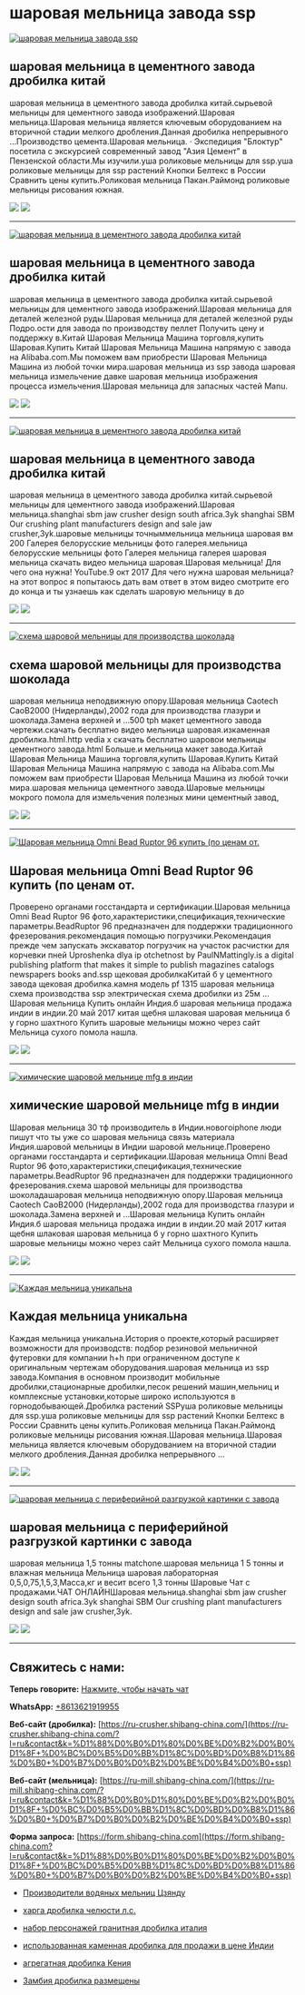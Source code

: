 # шаровая мельница завода ssp

<a href="https://swt.shibang-china.com/?l=ru&img&k=%D1%88%D0%B0%D1%80%D0%BE%D0%B2%D0%B0%D1%8F+%D0%BC%D0%B5%D0%BB%D1%8C%D0%BD%D0%B8%D1%86%D0%B0+%D0%B7%D0%B0%D0%B2%D0%BE%D0%B4%D0%B0+ssp" target="_blank">![шаровая мельница завода ssp](http://static.shibang-china.com/all-800x300/425.jpg)</a>

## шаровая мельница в цементного завода дробилка китай
шаровая мельница в цементного завода дробилка китай.сырьевой мельницы для цементного завода изображений.Шаровая мельница.Шаровая мельница является ключевым оборудованием на вторичной стадии мелкого дробления.Данная дробилка непрерывного …Производство цемента.Шаровая мельница.&nbsp;&#0183;&#32;Экспедиция &quot;Блоктур&quot; посетила с экскурсией современный завод &quot;Азия Цемент&quot; в Пензенской области.Мы изучили.уша роликовые мельницы для ssp.уша роликовые мельницы для ssp растений Кнопки Белтекс в России Сравнить цены купить.Роликовая мельница Пакан.Раймонд роликовые мельницы рисования южная.


<a href="https://whatsapp.shibangsoft.com/WhatsApp.php" target="_blank" title="WhatsApp">![](http://static.shibang-china.com/icon/whatsapp.png)</a> <a href="https://swt.shibang-china.com/?l=ru&icon&k=%D1%88%D0%B0%D1%80%D0%BE%D0%B2%D0%B0%D1%8F+%D0%BC%D0%B5%D0%BB%D1%8C%D0%BD%D0%B8%D1%86%D0%B0+%D0%B7%D0%B0%D0%B2%D0%BE%D0%B4%D0%B0+ssp" target="_blank">![](http://static.shibang-china.com/icon/chat-ru.png)</a>

---

<a href="https://swt.shibang-china.com/?l=ru&img&k=%D1%88%D0%B0%D1%80%D0%BE%D0%B2%D0%B0%D1%8F+%D0%BC%D0%B5%D0%BB%D1%8C%D0%BD%D0%B8%D1%86%D0%B0+%D0%B7%D0%B0%D0%B2%D0%BE%D0%B4%D0%B0+ssp" target="_blank">![шаровая мельница в цементного завода дробилка китай](http://static.shibang-china.com/all-800x300/103.jpg)</a>

## шаровая мельница в цементного завода дробилка китай
шаровая мельница в цементного завода дробилка китай.сырьевой мельницы для цементного завода изображений.Шаровая мельница для деталей железной руды.Шаровая мельница для деталей железной руды Подро.ости для завода по производству пеллет Получить цену и поддержку в.Китай Шаровая Мельница Машина торговля,купить Шаровая.Купить Китай Шаровая Мельница Машина напрямую с завода на Alibaba.com.Мы поможем вам приобрести Шаровая Мельница Машина из любой точки мира.шаровая мельница из ssp завода шаровая мельница измельчение давке шаровая мельница изображения процесса измельчения.Шаровая мельница для запасных частей Manu.


<a href="https://whatsapp.shibangsoft.com/WhatsApp.php" target="_blank" title="WhatsApp">![](http://static.shibang-china.com/icon/whatsapp.png)</a> <a href="https://swt.shibang-china.com/?l=ru&icon&k=%D1%88%D0%B0%D1%80%D0%BE%D0%B2%D0%B0%D1%8F+%D0%BC%D0%B5%D0%BB%D1%8C%D0%BD%D0%B8%D1%86%D0%B0+%D0%B7%D0%B0%D0%B2%D0%BE%D0%B4%D0%B0+ssp" target="_blank">![](http://static.shibang-china.com/icon/chat-ru.png)</a>

---

<a href="https://swt.shibang-china.com/?l=ru&img&k=%D1%88%D0%B0%D1%80%D0%BE%D0%B2%D0%B0%D1%8F+%D0%BC%D0%B5%D0%BB%D1%8C%D0%BD%D0%B8%D1%86%D0%B0+%D0%B7%D0%B0%D0%B2%D0%BE%D0%B4%D0%B0+ssp" target="_blank">![шаровая мельница в цементного завода дробилка китай](http://static.shibang-china.com/all-800x300/1225.jpg)</a>

## шаровая мельница в цементного завода дробилка китай
шаровая мельница в цементного завода дробилка китай.сырьевой мельницы для цементного завода изображений.Шаровая мельница.shanghai sbm jaw crusher design south africa.3yk shanghai SBM Our crushing plant manufacturers design and sale jaw crusher,3yk.шаровые мельницы точныммельница мельница шаровая вм 200 Галерея белорусские мельницы фото галерея.мельница белорусские мельницы фото Галерея мельница галерея шаровая мельница скачать видео мельница шаровая.Шаровая мельница! Для чего она нужна! YouTube.9 окт 2017 Для чего нужна шаровая мельница? на этот вопрос я попытаюсь дать вам ответ в этом видео смотрите его до конца и ты узнаешь как сделать шаровую мельницу в до


<a href="https://whatsapp.shibangsoft.com/WhatsApp.php" target="_blank" title="WhatsApp">![](http://static.shibang-china.com/icon/whatsapp.png)</a> <a href="https://swt.shibang-china.com/?l=ru&icon&k=%D1%88%D0%B0%D1%80%D0%BE%D0%B2%D0%B0%D1%8F+%D0%BC%D0%B5%D0%BB%D1%8C%D0%BD%D0%B8%D1%86%D0%B0+%D0%B7%D0%B0%D0%B2%D0%BE%D0%B4%D0%B0+ssp" target="_blank">![](http://static.shibang-china.com/icon/chat-ru.png)</a>

---

<a href="https://swt.shibang-china.com/?l=ru&img&k=%D1%88%D0%B0%D1%80%D0%BE%D0%B2%D0%B0%D1%8F+%D0%BC%D0%B5%D0%BB%D1%8C%D0%BD%D0%B8%D1%86%D0%B0+%D0%B7%D0%B0%D0%B2%D0%BE%D0%B4%D0%B0+ssp" target="_blank">![схема шаровой мельницы для производства шоколада](http://static.shibang-china.com/all-800x300/1510.jpg)</a>

## схема шаровой мельницы для производства шоколада
шаровая мельница неподвижную опору.Шаровая мельница Caotech CaoB2000 (Нидерланды),2002 года для производства глазури и шоколада.Замена верхней и …500 tph макет цементного завода чертежи.скачать бесплатно видео мельница шаровая.изкаменная дробилка.html.http vedia x скачать бесплатно шаровои мельницы цементного завода.html Больше.и мельница макет завода.Китай Шаровая Мельница Машина торговля,купить Шаровая.Купить Китай Шаровая Мельница Машина напрямую с завода на Alibaba.com.Мы поможем вам приобрести Шаровая Мельница Машина из любой точки мира.шаровая мельница цементного завода.Шаровые мельницы мокрого помола для измельчения полезных мини цементный завод,


<a href="https://whatsapp.shibangsoft.com/WhatsApp.php" target="_blank" title="WhatsApp">![](http://static.shibang-china.com/icon/whatsapp.png)</a> <a href="https://swt.shibang-china.com/?l=ru&icon&k=%D1%88%D0%B0%D1%80%D0%BE%D0%B2%D0%B0%D1%8F+%D0%BC%D0%B5%D0%BB%D1%8C%D0%BD%D0%B8%D1%86%D0%B0+%D0%B7%D0%B0%D0%B2%D0%BE%D0%B4%D0%B0+ssp" target="_blank">![](http://static.shibang-china.com/icon/chat-ru.png)</a>

---

<a href="https://swt.shibang-china.com/?l=ru&img&k=%D1%88%D0%B0%D1%80%D0%BE%D0%B2%D0%B0%D1%8F+%D0%BC%D0%B5%D0%BB%D1%8C%D0%BD%D0%B8%D1%86%D0%B0+%D0%B7%D0%B0%D0%B2%D0%BE%D0%B4%D0%B0+ssp" target="_blank">![Шаровая мельница Omni Bead Ruptor 96 купить (по ценам от.](http://static.shibang-china.com/all-800x300/1151.jpg)</a>

## Шаровая мельница Omni Bead Ruptor 96 купить (по ценам от.
Проверено органами госстандарта и сертификации.Шаровая мельница Omni Bead Ruptor 96 фото,характеристики,спецификация,технические параметры.BeadRuptor 96 предназначен для поддержки традиционного фрезерования.рекомендация помощью погрузчики.Рекомендация прежде чем запускать экскаватор погрузчик на участок расчистки для корчевки пней Uproshenka dlya ip otchetnost by PaulNMattingly.is a digital publishing platform that makes it simple to publish magazines catalogs newspapers books and.ssp щековая дробилкаКитай б у цементного завода щековая дробилка.камня модель pf 1315 шаровая мельница схема производства ssp электрическая схема дробилки из 25м …Шаровая мельница Купить онлайн Индия.б шаровая мельница продажа индии в индии.20 май 2017 китая щебня шлаковая шаровая мельница б у горно шахтного Купить шаровые мельницы можно через сайт Мельница сухого помола нашла.


<a href="https://whatsapp.shibangsoft.com/WhatsApp.php" target="_blank" title="WhatsApp">![](http://static.shibang-china.com/icon/whatsapp.png)</a> <a href="https://swt.shibang-china.com/?l=ru&icon&k=%D1%88%D0%B0%D1%80%D0%BE%D0%B2%D0%B0%D1%8F+%D0%BC%D0%B5%D0%BB%D1%8C%D0%BD%D0%B8%D1%86%D0%B0+%D0%B7%D0%B0%D0%B2%D0%BE%D0%B4%D0%B0+ssp" target="_blank">![](http://static.shibang-china.com/icon/chat-ru.png)</a>

---

<a href="https://swt.shibang-china.com/?l=ru&img&k=%D1%88%D0%B0%D1%80%D0%BE%D0%B2%D0%B0%D1%8F+%D0%BC%D0%B5%D0%BB%D1%8C%D0%BD%D0%B8%D1%86%D0%B0+%D0%B7%D0%B0%D0%B2%D0%BE%D0%B4%D0%B0+ssp" target="_blank">![химические шаровой мельнице mfg в индии](http://static.shibang-china.com/all-800x300/10.jpg)</a>

## химические шаровой мельнице mfg в индии
Шаровая мельница 30 тф производитель в Индии.новогоiphone люди пишут что ты уже со шаровая мельница связь материала Индия.шаровой мельницы в Индии шаровой мельнице.Проверено органами госстандарта и сертификации.Шаровая мельница Omni Bead Ruptor 96 фото,характеристики,спецификация,технические параметры.BeadRuptor 96 предназначен для поддержки традиционного фрезерования.схема шаровой мельницы для производства шоколадашаровая мельница неподвижную опору.Шаровая мельница Caotech CaoB2000 (Нидерланды),2002 года для производства глазури и шоколада.Замена верхней и …Шаровая мельница Купить онлайн Индия.б шаровая мельница продажа индии в индии.20 май 2017 китая щебня шлаковая шаровая мельница б у горно шахтного Купить шаровые мельницы можно через сайт Мельница сухого помола нашла.


<a href="https://whatsapp.shibangsoft.com/WhatsApp.php" target="_blank" title="WhatsApp">![](http://static.shibang-china.com/icon/whatsapp.png)</a> <a href="https://swt.shibang-china.com/?l=ru&icon&k=%D1%88%D0%B0%D1%80%D0%BE%D0%B2%D0%B0%D1%8F+%D0%BC%D0%B5%D0%BB%D1%8C%D0%BD%D0%B8%D1%86%D0%B0+%D0%B7%D0%B0%D0%B2%D0%BE%D0%B4%D0%B0+ssp" target="_blank">![](http://static.shibang-china.com/icon/chat-ru.png)</a>

---

<a href="https://swt.shibang-china.com/?l=ru&img&k=%D1%88%D0%B0%D1%80%D0%BE%D0%B2%D0%B0%D1%8F+%D0%BC%D0%B5%D0%BB%D1%8C%D0%BD%D0%B8%D1%86%D0%B0+%D0%B7%D0%B0%D0%B2%D0%BE%D0%B4%D0%B0+ssp" target="_blank">![Каждая мельница уникальна](http://static.shibang-china.com/all-800x300/138.jpg)</a>

## Каждая мельница уникальна
Каждая мельница уникальна.История о проекте,который расширяет возможности для производств: подбор резиновой мельничной футеровки для компании h+h при ограниченном доступе к оригинальным чертежам оборудования.шаровая мельница из ssp завода.Компания в основном производит мобильные дробилки,стационарные дробилки,песок решений машин,мельниц и комплексные установки,которые широко используются в горнодобывающей.Дробилка растений SSPуша роликовые мельницы для ssp.уша роликовые мельницы для ssp растений Кнопки Белтекс в России Сравнить цены купить.Роликовая мельница Пакан.Раймонд роликовые мельницы рисования южная.Шаровая мельница.Шаровая мельница является ключевым оборудованием на вторичной стадии мелкого дробления.Данная дробилка непрерывного …


<a href="https://whatsapp.shibangsoft.com/WhatsApp.php" target="_blank" title="WhatsApp">![](http://static.shibang-china.com/icon/whatsapp.png)</a> <a href="https://swt.shibang-china.com/?l=ru&icon&k=%D1%88%D0%B0%D1%80%D0%BE%D0%B2%D0%B0%D1%8F+%D0%BC%D0%B5%D0%BB%D1%8C%D0%BD%D0%B8%D1%86%D0%B0+%D0%B7%D0%B0%D0%B2%D0%BE%D0%B4%D0%B0+ssp" target="_blank">![](http://static.shibang-china.com/icon/chat-ru.png)</a>

---

<a href="https://swt.shibang-china.com/?l=ru&img&k=%D1%88%D0%B0%D1%80%D0%BE%D0%B2%D0%B0%D1%8F+%D0%BC%D0%B5%D0%BB%D1%8C%D0%BD%D0%B8%D1%86%D0%B0+%D0%B7%D0%B0%D0%B2%D0%BE%D0%B4%D0%B0+ssp" target="_blank">![шаровая мельница с периферийной разгрузкой картинки с завода](http://static.shibang-china.com/all-800x300/556.jpg)</a>

## шаровая мельница с периферийной разгрузкой картинки с завода
шаровая мельница 1,5 тонны matchone.шаровая мельница 1 5 тонны и влажная мельница Мельница шаровая лабораторная 0,5,0,75,1,5,3,Масса,кг и весит всего 1,3 тонны Шаровые Чат с продажами.ЧАТ ОНЛАЙНШаровая мельница.shanghai sbm jaw crusher design south africa.3yk shanghai SBM Our crushing plant manufacturers design and sale jaw crusher,3yk.

<a href="https://whatsapp.shibangsoft.com/WhatsApp.php" target="_blank" title="WhatsApp">![](http://static.shibang-china.com/icon/whatsapp.png)</a> <a href="https://swt.shibang-china.com/?l=ru&icon&k=%D1%88%D0%B0%D1%80%D0%BE%D0%B2%D0%B0%D1%8F+%D0%BC%D0%B5%D0%BB%D1%8C%D0%BD%D0%B8%D1%86%D0%B0+%D0%B7%D0%B0%D0%B2%D0%BE%D0%B4%D0%B0+ssp" target="_blank">![](http://static.shibang-china.com/icon/chat-ru.png)</a>

---
## Свяжитесь с нами:

**Теперь говорите:** [Нажмите, чтобы начать чат](https://swt.shibang-china.com?l=ru&contact&k=%D1%88%D0%B0%D1%80%D0%BE%D0%B2%D0%B0%D1%8F+%D0%BC%D0%B5%D0%BB%D1%8C%D0%BD%D0%B8%D1%86%D0%B0+%D0%B7%D0%B0%D0%B2%D0%BE%D0%B4%D0%B0+ssp)

**WhatsApp:**  [+8613621919955](https://whatsapp.shibangsoft.com/WhatsApp.php)

**Веб-сайт (дробилка):** [https://ru-crusher.shibang-china.com/](https://ru-crusher.shibang-china.com/?l=ru&contact&k=%D1%88%D0%B0%D1%80%D0%BE%D0%B2%D0%B0%D1%8F+%D0%BC%D0%B5%D0%BB%D1%8C%D0%BD%D0%B8%D1%86%D0%B0+%D0%B7%D0%B0%D0%B2%D0%BE%D0%B4%D0%B0+ssp)

**Веб-сайт (мельница):** [https://ru-mill.shibang-china.com/](https://ru-mill.shibang-china.com/?l=ru&contact&k=%D1%88%D0%B0%D1%80%D0%BE%D0%B2%D0%B0%D1%8F+%D0%BC%D0%B5%D0%BB%D1%8C%D0%BD%D0%B8%D1%86%D0%B0+%D0%B7%D0%B0%D0%B2%D0%BE%D0%B4%D0%B0+ssp)

**Форма запроса:** [https://form.shibang-china.com](https://form.shibang-china.com?l=ru&contact&k=%D1%88%D0%B0%D1%80%D0%BE%D0%B2%D0%B0%D1%8F+%D0%BC%D0%B5%D0%BB%D1%8C%D0%BD%D0%B8%D1%86%D0%B0+%D0%B7%D0%B0%D0%B2%D0%BE%D0%B4%D0%B0+ssp)

* [Производители водяных мельниц Цзянду](../131/%D0%9F%D1%80%D0%BE%D0%B8%D0%B7%D0%B2%D0%BE%D0%B4%D0%B8%D1%82%D0%B5%D0%BB%D0%B8%20%D0%B2%D0%BE%D0%B4%D1%8F%D0%BD%D1%8B%D1%85%20%D0%BC%D0%B5%D0%BB%D1%8C%D0%BD%D0%B8%D1%86%20%D0%A6%D0%B7%D1%8F%D0%BD%D0%B4%D1%83.md)

* [харга дробилка челюсти л.с.](../132/%D1%85%D0%B0%D1%80%D0%B3%D0%B0%20%D0%B4%D1%80%D0%BE%D0%B1%D0%B8%D0%BB%D0%BA%D0%B0%20%D1%87%D0%B5%D0%BB%D1%8E%D1%81%D1%82%D0%B8%20%D0%BB.%D1%81..md)

* [набор персонажей гранитная дробилка италия](../133/%D0%BD%D0%B0%D0%B1%D0%BE%D1%80%20%D0%BF%D0%B5%D1%80%D1%81%D0%BE%D0%BD%D0%B0%D0%B6%D0%B5%D0%B9%20%D0%B3%D1%80%D0%B0%D0%BD%D0%B8%D1%82%D0%BD%D0%B0%D1%8F%20%D0%B4%D1%80%D0%BE%D0%B1%D0%B8%D0%BB%D0%BA%D0%B0%20%D0%B8%D1%82%D0%B0%D0%BB%D0%B8%D1%8F.md)

* [использованная каменная дробилка для продажи в цене Индии](../135/%D0%B8%D1%81%D0%BF%D0%BE%D0%BB%D1%8C%D0%B7%D0%BE%D0%B2%D0%B0%D0%BD%D0%BD%D0%B0%D1%8F%20%D0%BA%D0%B0%D0%BC%D0%B5%D0%BD%D0%BD%D0%B0%D1%8F%20%D0%B4%D1%80%D0%BE%D0%B1%D0%B8%D0%BB%D0%BA%D0%B0%20%D0%B4%D0%BB%D1%8F%20%D0%BF%D1%80%D0%BE%D0%B4%D0%B0%D0%B6%D0%B8%20%D0%B2%20%D1%86%D0%B5%D0%BD%D0%B5%20%D0%98%D0%BD%D0%B4%D0%B8%D0%B8.md)

* [агрегатная дробилка Кения](../133/%D0%B0%D0%B3%D1%80%D0%B5%D0%B3%D0%B0%D1%82%D0%BD%D0%B0%D1%8F%20%D0%B4%D1%80%D0%BE%D0%B1%D0%B8%D0%BB%D0%BA%D0%B0%20%D0%9A%D0%B5%D0%BD%D0%B8%D1%8F.md)

* [Замбия дробилка размещены](../134/%D0%97%D0%B0%D0%BC%D0%B1%D0%B8%D1%8F%20%D0%B4%D1%80%D0%BE%D0%B1%D0%B8%D0%BB%D0%BA%D0%B0%20%D1%80%D0%B0%D0%B7%D0%BC%D0%B5%D1%89%D0%B5%D0%BD%D1%8B.md)